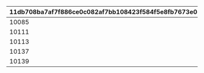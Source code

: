 |11db708ba7af7f886ce0c082af7bb108423f584f5e8fb7673e05bcf9ee556831|9337fc43ddbf61bb476c4b93db59592b189f3194e154722a74e12f02e0521b56|
| --- | --- |
|10085|1|
|10111|1|
|10113|1|
|10137|1|
|10139|1|